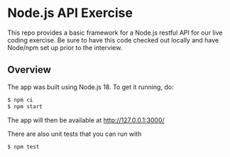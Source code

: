 # Node.js API Exercise

This repo provides a basic framework for a Node.js restful API for our live
coding exercise.  Be sure to have this code checked out locally and have
Node/npm set up prior to the interview.

## Overview

The app was built using Node.js 18.  To get it running, do:

```sh
$ npm ci
$ npm start
```

The app will then be available at http://127.0.0.1:3000/

There are also unit tests that you can run with

```sh
$ npm test
```

